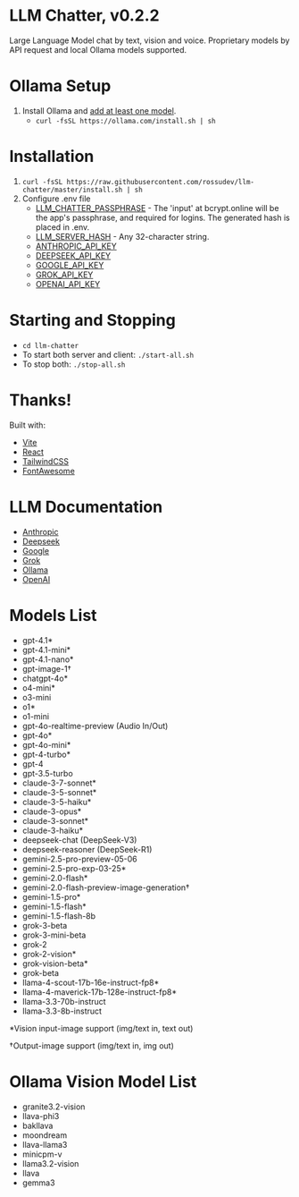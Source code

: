 # LLM Chatter, v0.2.2

Large Language Model chat by text, vision and voice. Proprietary models by API request and local Ollama models supported.

# Ollama Setup

1. Install Ollama and [add at least one model](https://www.ollama.ai/library).
   - `curl -fsSL https://ollama.com/install.sh | sh`

# Installation

1. `curl -fsSL https://raw.githubusercontent.com/rossudev/llm-chatter/master/install.sh | sh`
2. Configure .env file
   - [LLM_CHATTER_PASSPHRASE](https://bcrypt.online/) - The 'input' at bcrypt.online will be the app's passphrase, and required for logins. The generated hash is placed in .env.
   - [LLM_SERVER_HASH](https://duckduckgo.com/?q=generate+password+32+characters) - Any 32-character string.
   - [ANTHROPIC_API_KEY](https://www.anthropic.com/api)
   - [DEEPSEEK_API_KEY](https://platform.deepseek.com/api_keys)
   - [GOOGLE_API_KEY](https://ai.google.dev/gemini-api/docs/billing)
   - [GROK_API_KEY](https://console.x.ai/)
   - [OPENAI_API_KEY](https://platform.openai.com/account/billing)

# Starting and Stopping
* `cd llm-chatter`
* To start both server and client: `./start-all.sh`
* To stop both: `./stop-all.sh`

# Thanks!

Built with: 

- [Vite](https://vitejs.dev/)
- [React](https://react.dev/)
- [TailwindCSS](https://tailwindcss.com/)
- [FontAwesome](https://fontawesome.com/)

# LLM Documentation
- [Anthropic](https://docs.anthropic.com/)
- [Deepseek](https://api-docs.deepseek.com/)
- [Google](https://ai.google.dev/gemini-api/docs)
- [Grok](https://docs.x.ai/docs)
- [Ollama](https://github.com/jmorganca/ollama/blob/main/docs/api.md)
- [OpenAI](https://platform.openai.com/docs/overview)

# Models List
- gpt-4.1*
- gpt-4.1-mini*
- gpt-4.1-nano*
- gpt-image-1†
- chatgpt-4o*
- o4-mini*
- o3-mini
- o1*
- o1-mini
- gpt-4o-realtime-preview (Audio In/Out)
- gpt-4o*
- gpt-4o-mini*
- gpt-4-turbo*
- gpt-4
- gpt-3.5-turbo
- claude-3-7-sonnet*
- claude-3-5-sonnet*
- claude-3-5-haiku*
- claude-3-opus*
- claude-3-sonnet*
- claude-3-haiku*
- deepseek-chat (DeepSeek-V3)
- deepseek-reasoner (DeepSeek-R1)
- gemini-2.5-pro-preview-05-06
- gemini-2.5-pro-exp-03-25*
- gemini-2.0-flash*
- gemini-2.0-flash-preview-image-generation†
- gemini-1.5-pro*
- gemini-1.5-flash*
- gemini-1.5-flash-8b
- grok-3-beta
- grok-3-mini-beta
- grok-2
- grok-2-vision*
- grok-vision-beta*
- grok-beta
- llama-4-scout-17b-16e-instruct-fp8*
- llama-4-maverick-17b-128e-instruct-fp8*
- llama-3.3-70b-instruct
- llama-3.3-8b-instruct

 *Vision input-image support (img/text in, text out)
 
 †Output-image support (img/text in, img out)

 # Ollama Vision Model List
- granite3.2-vision
- llava-phi3
- bakllava
- moondream
- llava-llama3
- minicpm-v
- llama3.2-vision
- llava
- gemma3